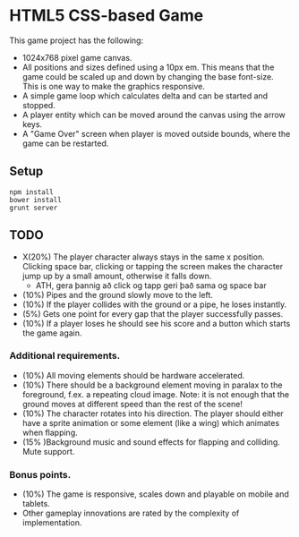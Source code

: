 # HTML5 CSS-based Game

This game project has the following:

* 1024x768 pixel game canvas.
* All positions and sizes defined using a 10px em. This means that the game could be scaled up and down by changing the base font-size. This is one way to make the graphics responsive.
* A simple game loop which calculates delta and can be started and stopped.
* A player entity which can be moved around the canvas using the arrow keys.
* A "Game Over" screen when player is moved outside bounds, where the game can be restarted.

## Setup

```
npm install
bower install
grunt server
```

## TODO
* X(20%) The player character always stays in the same x position. Clicking space bar, clicking or tapping the screen makes the character jump up by a small amount, otherwise it falls down.
	* ATH, gera þannig að click og tapp geri það sama og space bar
* (10%) Pipes and the ground slowly move to the left.
* (10%) If the player collides with the ground or a pipe, he loses instantly.
* (5%) Gets one point for every gap that the player successfully passes.
* (10%) If a player loses he should see his score and a button which starts the game again.

### Additional requirements.
* (10%) All moving elements should be hardware accelerated.
* (10%) There should be a background element moving in paralax to the foreground, f.ex. a repeating cloud image. Note: it is not enough that the ground moves at different speed than the rest of the scene!
* (10%) The character rotates into his direction. The player should either have a sprite animation or some element (like a wing) which animates when flapping. 
* (15% )Background music and sound effects for flapping and colliding. Mute support.

### Bonus points.
* (10%) The game is responsive, scales down and playable on mobile and tablets.
* Other gameplay innovations are rated by the complexity of implementation.